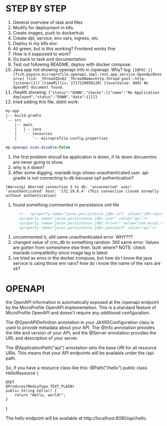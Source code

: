 # STEP BY STEP
1. General overview of task and files
1. Modify for deployment in k8s.
1. Create images, push to dockerhub
1. Create dpl, service, env vars, ingress, etc.
2. Deploy in my k8s env.
1. All green, but is this working? Frontend works fine
1. How is it supposed to work?
1. Go back to task and documentation
1. Test out following README, deploy with docker compose.
1. Java app not showing openapi info in /openapi. Why? log: ```[INFO] [] [fish.payara.microprofile.openapi.impl.rest.app.service.OpenApiResource] [tid: _ThreadID=82 _ThreadName=http-thread-pool::http-listener(1)] [timeMillis: 1717228058120] [levelValue: 800] No OpenAPI document found.```
1. /health showing: ```{"status":"DOWN","checks":[{"name":"No Application deployed","status":"DOWN","data":{}}]}```
1. tried adding this file, didnt work:
```bash
my-app
|-- build.gradle
`-- src
    |-- main
    |   |-- java
    |   `-- resources
    |       `-- microprofile-config.properties
```
```java
mp.openapi.scan.disable=false
```
1. the first problem shoudl be application is down, if its down docuemtns are never going to show.
1. why is it down?
1. After some digging, mariadb logs shows unauthenticated user. api gradle is not connecting to db becuase opf authentication?
```log
[Warning] Aborted connection 3 to db: 'unconnected' user: 'unauthenticated' host: '172.19.0.4' (This connection closed normally without authentication)
```
1. found something commented in persistance.xml file
```xml
      <!-- <property name="javax.persistence.jdbc.url" value="jdbc:mysql://crm_db:3306/apiDB?zeroDateTimeBehavior=CONVERT_TO_NULL"/>
      <property name="javax.persistence.jdbc.user" value="api"/>
      <property name="javax.persistence.jdbc.driver" value="com.mysql.cj.jdbc.Driver"/>
      <property name="javax.persistence.jdbc.password" value="api"/>
```
1. uncommented it, still same unauthenticated error. WHY???
1. changed value of crm_db to something random. Still same error. Values are gotten from somewhere else then. buth where?
NOTE: check mariadb compatibility since image tag is latest
1. ive tried as envs in the docker compuse, but how do I know the java service is using those env vars? how do i know the name of the vars are ok?


# OPENAPI

the OpenAPI information is automatically exposed at the /openapi endpoint by the MicroProfile OpenAPI implementation. This is a standard feature of MicroProfile OpenAPI and doesn't require any additional configuration.

The @OpenAPIDefinition annotation in your JAXRSConfiguration class is used to provide metadata about your API. The @Info annotation provides the title and version of your API, and the @Server annotation provides the URL and description of your server.

The @ApplicationPath("api") annotation sets the base URI for all resource URIs. This means that your API endpoints will be available under the /api path.

So, if you have a resource class like this:
@Path("/hello")
public class HelloResource {

    @GET
    @Produces(MediaType.TEXT_PLAIN)
    public String hello() {
        return "Hello, world!";
    }
}

The hello endpoint will be available at http://localhost:8080/api/hello.